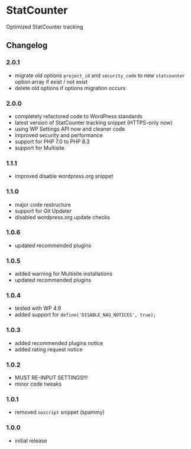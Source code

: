 # StatCounter

Optimized StatCounter tracking

## Changelog

### 2.0.1
- migrate old options `project_id` and `security_code` to new `statcounter` option array if exist / not exist
- delete old options if options migration occurs

### 2.0.0
- completely refactored code to WordPress standards
- latest version of StatCounter tracking snippet (HTTPS-only now)
- using WP Settings API now and cleaner code
- improved security and performance
- support for PHP 7.0 to PHP 8.3
- support for Multisite

### 1.1.1
- improved disable wordpress.org snippet

### 1.1.0
- major code restructure
- support for Git Updater
- disabled wordpress.org update checks

### 1.0.6
- updated recommended plugins

### 1.0.5
- added warning for Multisite installations
- updated recommended plugins

### 1.0.4
- tested with WP 4.9
- added support for `define('DISABLE_NAG_NOTICES', true);`

### 1.0.3
- added recommended plugins notice
- added rating request notice

### 1.0.2
- MUST RE-INPUT SETTINGS!!!
- minor code tweaks

### 1.0.1
- removed `noscript` snippet (spammy)

### 1.0.0
- initial release
